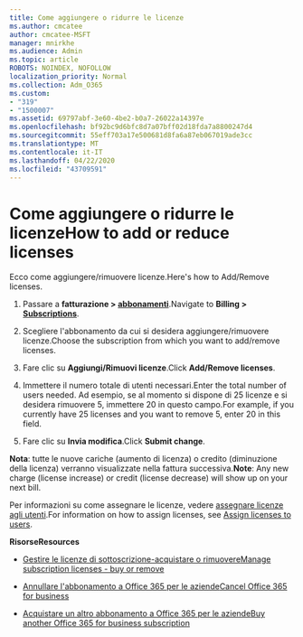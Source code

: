```yaml
---
title: Come aggiungere o ridurre le licenze
ms.author: cmcatee
author: cmcatee-MSFT
manager: mnirkhe
ms.audience: Admin
ms.topic: article
ROBOTS: NOINDEX, NOFOLLOW
localization_priority: Normal
ms.collection: Adm_O365
ms.custom:
- "319"
- "1500007"
ms.assetid: 69797abf-3e60-4be2-b0a7-26022a14397e
ms.openlocfilehash: bf92bc9d6bfc8d7a07bff02d18fda7a8800247d4
ms.sourcegitcommit: 55eff703a17e500681d8fa6a87eb067019ade3cc
ms.translationtype: MT
ms.contentlocale: it-IT
ms.lasthandoff: 04/22/2020
ms.locfileid: "43709591"
---
```

# <a name="how-to-add-or-reduce-licenses"></a><span data-ttu-id="6a93e-102">Come aggiungere o ridurre le licenze</span><span class="sxs-lookup"><span data-stu-id="6a93e-102">How to add or reduce licenses</span></span>

<span data-ttu-id="6a93e-103">Ecco come aggiungere/rimuovere licenze.</span><span class="sxs-lookup"><span data-stu-id="6a93e-103">Here's how to Add/Remove licenses.</span></span>
  
1. <span data-ttu-id="6a93e-104">Passare a **fatturazione > [abbonamenti](https://portal.office.com/adminportal/home#/subscriptions)**.</span><span class="sxs-lookup"><span data-stu-id="6a93e-104">Navigate to **Billing > [Subscriptions](https://portal.office.com/adminportal/home#/subscriptions)**.</span></span>

2. <span data-ttu-id="6a93e-105">Scegliere l'abbonamento da cui si desidera aggiungere/rimuovere licenze.</span><span class="sxs-lookup"><span data-stu-id="6a93e-105">Choose the subscription from which you want to add/remove licenses.</span></span>

3. <span data-ttu-id="6a93e-106">Fare clic su **Aggiungi/Rimuovi licenze**.</span><span class="sxs-lookup"><span data-stu-id="6a93e-106">Click **Add/Remove licenses**.</span></span>

4. <span data-ttu-id="6a93e-107">Immettere il numero totale di utenti necessari.</span><span class="sxs-lookup"><span data-stu-id="6a93e-107">Enter the total number of users needed.</span></span> <span data-ttu-id="6a93e-108">Ad esempio, se al momento si dispone di 25 licenze e si desidera rimuovere 5, immettere 20 in questo campo.</span><span class="sxs-lookup"><span data-stu-id="6a93e-108">For example, if you currently have 25 licenses and you want to remove 5, enter 20 in this field.</span></span>

5. <span data-ttu-id="6a93e-109">Fare clic su **Invia modifica**.</span><span class="sxs-lookup"><span data-stu-id="6a93e-109">Click **Submit change**.</span></span>

<span data-ttu-id="6a93e-110">**Nota**: tutte le nuove cariche (aumento di licenza) o credito (diminuzione della licenza) verranno visualizzate nella fattura successiva.</span><span class="sxs-lookup"><span data-stu-id="6a93e-110">**Note**: Any new charge (license increase) or credit (license decrease) will show up on your next bill.</span></span>

<span data-ttu-id="6a93e-111">Per informazioni su come assegnare le licenze, vedere [assegnare licenze agli utenti](https://docs.microsoft.com/microsoft-365/admin/manage/assign-licenses-to-users).</span><span class="sxs-lookup"><span data-stu-id="6a93e-111">For information on how to assign licenses, see [Assign licenses to users](https://docs.microsoft.com/microsoft-365/admin/manage/assign-licenses-to-users).</span></span>

 <span data-ttu-id="6a93e-112">**Risorse**</span><span class="sxs-lookup"><span data-stu-id="6a93e-112">**Resources**</span></span>
  
- [<span data-ttu-id="6a93e-113">Gestire le licenze di sottoscrizione-acquistare o rimuovere</span><span class="sxs-lookup"><span data-stu-id="6a93e-113">Manage subscription licenses - buy or remove</span></span>](https://docs.microsoft.com/microsoft-365/commerce/licenses/buy-licenses)

- [<span data-ttu-id="6a93e-114">Annullare l'abbonamento a Office 365 per le aziende</span><span class="sxs-lookup"><span data-stu-id="6a93e-114">Cancel Office 365 for business</span></span>](https://support.office.com/article/Cancel-Office-365-for-business-b1bc0bef-4608-4601-813a-cdd9f746709a)

- [<span data-ttu-id="6a93e-115">Acquistare un altro abbonamento a Office 365 per le aziende</span><span class="sxs-lookup"><span data-stu-id="6a93e-115">Buy another Office 365 for business subscription</span></span>](https://support.office.com/article/Buy-another-Office-365-for-business-subscription-fab3b86c-3359-4042-8692-5d4dc7550b7c)

